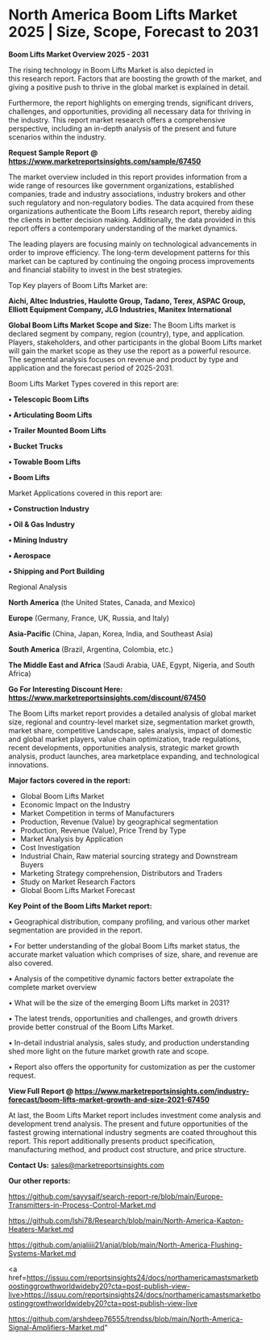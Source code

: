 # North America Boom Lifts Market 2025 | Size, Scope, Forecast to 2031

<Strong> Boom Lifts Market Overview 2025 - 2031</strong>

The rising technology in Boom Lifts Market is also depicted in this research report. Factors that are boosting the growth of the market, and giving a positive push to thrive in the global market is explained in detail.

Furthermore, the report highlights on emerging trends, significant drivers, challenges, and opportunities, providing all necessary data for thriving in the industry. This report market research offers a comprehensive perspective, including an in-depth analysis of the present and future scenarios within the industry.

<strong>Request Sample Report @ <a href=https://www.marketreportsinsights.com/sample/67450>https://www.marketreportsinsights.com/sample/67450</a></strong>

The market overview included in this report provides information from a wide range of resources like government organizations, established companies, trade and industry associations, industry brokers and other such regulatory and non-regulatory bodies. The data acquired from these organizations authenticate the Boom Lifts research report, thereby aiding the clients in better decision making. Additionally, the data provided in this report offers a contemporary understanding of the market dynamics.

The leading players are focusing mainly on technological advancements in order to improve efficiency. The long-term development patterns for this market can be captured by continuing the ongoing process improvements and financial stability to invest in the best strategies.

Top Key players of Boom Lifts Market are:

<strong>Aichi, Altec Industries, Haulotte Group, Tadano, Terex, ASPAC Group, Elliott Equipment Company, JLG Industries, Manitex International</strong>

<strong><b>Global Boom Lifts Market Scope and Size:</b></strong>
The Boom Lifts market is declared segment by company, region (country), type, and application. Players, stakeholders, and other participants in the global Boom Lifts market will gain the market scope as they use the report as a powerful resource. The segmental analysis focuses on revenue and product by type and application and the forecast period of 2025-2031.

Boom Lifts Market Types covered in this report are:

<strong>• Telescopic Boom Lifts

• Articulating Boom Lifts

• Trailer Mounted Boom Lifts

• Bucket Trucks

• Towable Boom Lifts

• Boom Lifts</strong>

Market Applications covered in this report are:

<strong>• Construction Industry

• Oil & Gas Industry

• Mining Industry

• Aerospace

• Shipping and Port Building</strong> 

Regional Analysis

<strong>North America</strong> (the United States, Canada, and Mexico)

<strong>Europe</strong> (Germany, France, UK, Russia, and Italy)

<strong>Asia-Pacific</strong> (China, Japan, Korea, India, and Southeast Asia)

<strong>South America</strong> (Brazil, Argentina, Colombia, etc.)

<strong>The Middle East and Africa</strong> (Saudi Arabia, UAE, Egypt, Nigeria, and South Africa)

<strong>Go For Interesting Discount Here: <a href=https://www.marketreportsinsights.com/discount/67450>https://www.marketreportsinsights.com/discount/67450</a></strong>

The Boom Lifts market report provides a detailed analysis of global market size, regional and country-level market size, segmentation market growth, market share, competitive Landscape, sales analysis, impact of domestic and global market players, value chain optimization, trade regulations, recent developments, opportunities analysis, strategic market growth analysis, product launches, area marketplace expanding, and technological innovations.

<strong><b>Major factors covered in the report:</b></strong>
<ul>
  <li>Global Boom Lifts Market </li>
  <li>Economic Impact on the Industry</li>
  <li>Market Competition in terms of Manufacturers</li>
  <li>Production, Revenue (Value) by geographical segmentation</li>
  <li>Production, Revenue (Value), Price Trend by Type</li>
  <li>Market Analysis by Application</li>
  <li>Cost Investigation</li>
  <li>Industrial Chain, Raw material sourcing strategy and Downstream Buyers</li>
  <li>Marketing Strategy comprehension, Distributors and Traders</li>
  <li>Study on Market Research Factors</li>
  <li>Global Boom Lifts Market Forecast</li>
</ul>

<strong><b>Key Point of the Boom Lifts Market report:</b></strong>

• Geographical distribution, company profiling, and various other market segmentation are provided in the report.

• For better understanding of the global Boom Lifts market status, the accurate market valuation which comprises of size, share, and revenue are also covered.

• Analysis of the competitive dynamic factors better extrapolate the complete market overview

• What will be the size of the emerging Boom Lifts market in 2031?

• The latest trends, opportunities and challenges, and growth drivers provide better construal of the Boom Lifts Market.

• In-detail industrial analysis, sales study, and production understanding shed more light on the future market growth rate and scope.

• Report also offers the opportunity for customization as per the customer request.

<strong><b>View Full Report @ <a href=https://www.marketreportsinsights.com/industry-forecast/boom-lifts-market-growth-and-size-2021-67450>https://www.marketreportsinsights.com/industry-forecast/boom-lifts-market-growth-and-size-2021-67450</a></b></strong>


At last, the Boom Lifts Market report includes investment come analysis and development trend analysis. The present and future opportunities of the fastest growing international industry segments are coated throughout this report. This report additionally presents product specification, manufacturing method, and product cost structure, and price structure.

<strong>Contact Us:</strong>
sales@marketreportsinsights.com

<strong>Our other reports:</strong>

<a href=https://github.com/sayysaif/search-report-re/blob/main/Europe-Transmitters-in-Process-Control-Market.md>https://github.com/sayysaif/search-report-re/blob/main/Europe-Transmitters-in-Process-Control-Market.md</a>

<a href=https://github.com/Ishi78/Research/blob/main/North-America-Kapton-Heaters-Market.md>https://github.com/Ishi78/Research/blob/main/North-America-Kapton-Heaters-Market.md</a>

<a href=https://github.com/anjaliiii21/anjal/blob/main/North-America-Flushing-Systems-Market.md>https://github.com/anjaliiii21/anjal/blob/main/North-America-Flushing-Systems-Market.md</a>

<a href=https://issuu.com/reportsinsights24/docs/northamericamastsmarketboostinggrowthworldwideby20?cta=post-publish-view-live>https://issuu.com/reportsinsights24/docs/northamericamastsmarketboostinggrowthworldwideby20?cta=post-publish-view-live</a>

<a href=https://github.com/arshdeep76555/trendss/blob/main/North-America-Signal-Amplifiers-Market.md>https://github.com/arshdeep76555/trendss/blob/main/North-America-Signal-Amplifiers-Market.md</a>"
